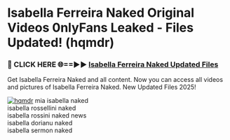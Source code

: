 # Isabella Ferreira Naked Original Videos 0nlyFans Leaked - Files Updated! (hqmdr)

<h3>🔴 CLICK HERE 🌐==►► <a href="https://tinyurl.com/yckcrads" rel="nofollow">Isabella Ferreira Naked Updated Files</a></h3>

Get Isabella Ferreira Naked and all content. Now you can access all videos and pictures of Isabella Ferreira Naked. New Updated Files 2025!

[![hqmdr](https://i.imgur.com/hpKpOFt.gif)](https://tinyurl.com/yckcrads)
mia isabella naked<br>
isabella rossellini naked<br>
isabella rossini naked news<br>
isabella dorianu naked<br>
isabella sermon naked